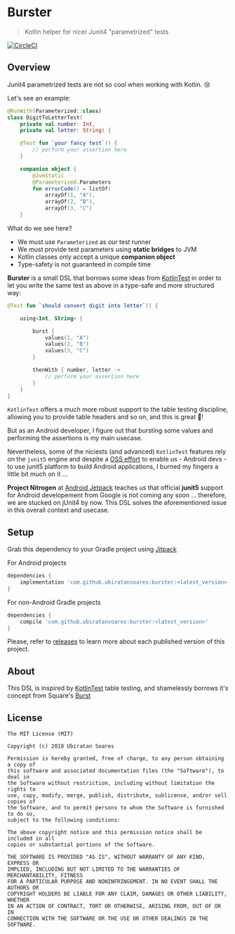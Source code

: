 # Burster

> Kotlin helper for nicer Junit4 "parametrized" tests

[![CircleCI](https://circleci.com/gh/ubiratansoares/burster/tree/master.svg?style=svg&circle-token=a5ae444cb7ae1b36b985a8e89b40e2c2c48d8c80)](https://circleci.com/gh/ubiratansoares/burster/tree/master)

## Overview

Junit4 parametrized tests are not so cool when working with Kotlin. 😢

Let's see an example:

```kotlin
@RunWith(Parameterized::class)
class DigitToLetterTest(
    private val number: Int,
    private val letter: String) {

    @Test fun `your fancy test`() { 
        // perform your assertion here
    }

    companion object {
        @JvmStatic
        @Parameterized.Parameters
        fun errorCode() = listOf(
            arrayOf(1, "A"),
            arrayOf(2, "B"),
            arrayOf(3, "C")
    }

```

What do we see here?

- We must use `Parameterized` as our test runner
- We must provide test parameters using **static bridges** to JVM
- Kotlin classes only accept a unique **companion object**
- Type-safety is not guaranteed in compile time

**Burster** is a small DSL that borrows some ideas from [KotlinTest](https://github.com/kotlintest/kotlintest) in order to let you write the same test as above in a type-safe and more structured way:

```kotlin
@Test fun `should convert digit into letter`() {

    using<Int, String> {

        burst {
            values(1, "A")
            values(2, "B")
            values(3, "C")
        }

        thenWith { number, letter ->
            // perform your assertion here
        }
    }
}
```

`KotlinTest` offers a much more robust support to the table testing discipline, allowing you to provide table headers and so on, and this is great 🚀! 

But as an Android developer, I figure out that bursting some values and performing the assertions is my main usecase.

Nevertheless, some of the niciests (and advanced) `KotlinTest` features rely on the `junit5` engine and despite a [OSS effort](https://github.com/mannodermaus/android-junit5) to enable us - Android devs - to use junit5 platform to build Android applications, I burned my fingers a little bit much on it ... 

**Project Nitrogen** at [Android Jetpack](https://developer.android.com/jetpack/) teaches us that official **junit5** support for Android developement from Google is not coming any soon ... therefore, we are stucked on jUnit4 by now. This DSL solves the aforementioned issue in this overall context and usecase.

## Setup

Grab this dependency to your Gradle project using [Jitpack](https://jitpack.io) 

For Android projects

```groovy
dependencies {
	implementation 'com.github.ubiratansoares:burster:<latest_version>'
}
```

For non-Android Gradle projects

```groovy
dependencies {
	compile 'com.github.ubiratansoares:burster:<latest_version>'
}
```

Please, refer to [releases](https://github.com/ubiratan/tite/releases) to learn more about each published version of this project.

## About

This DSL is inspired by [KotlinTest](https://github.com/kotlintest/kotlintest) table testing, and shamelessly borrows it's concept from Square's [Burst](https://github.com/square/burst/)

## License

```
The MIT License (MIT)

Copyright (c) 2018 Ubiratan Soares

Permission is hereby granted, free of charge, to any person obtaining a copy of
this software and associated documentation files (the "Software"), to deal in
the Software without restriction, including without limitation the rights to
use, copy, modify, merge, publish, distribute, sublicense, and/or sell copies of
the Software, and to permit persons to whom the Software is furnished to do so,
subject to the following conditions:

The above copyright notice and this permission notice shall be included in all
copies or substantial portions of the Software.

THE SOFTWARE IS PROVIDED "AS IS", WITHOUT WARRANTY OF ANY KIND, EXPRESS OR
IMPLIED, INCLUDING BUT NOT LIMITED TO THE WARRANTIES OF MERCHANTABILITY, FITNESS
FOR A PARTICULAR PURPOSE AND NONINFRINGEMENT. IN NO EVENT SHALL THE AUTHORS OR
COPYRIGHT HOLDERS BE LIABLE FOR ANY CLAIM, DAMAGES OR OTHER LIABILITY, WHETHER
IN AN ACTION OF CONTRACT, TORT OR OTHERWISE, ARISING FROM, OUT OF OR IN
CONNECTION WITH THE SOFTWARE OR THE USE OR OTHER DEALINGS IN THE SOFTWARE.
```